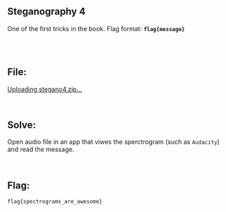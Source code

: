 ## Steganography 4

One of the first tricks in the book.
Flag format: **`flag{message}`**

<br><br>

## File:
[Uploading stegano4.zip…]()


<br>

## Solve:

Open audio file in an app that viwes the sperctrogram (such as `Audacity`) and read the message.

<br>

## Flag:
`flag{spectrograms_are_awesome}`
